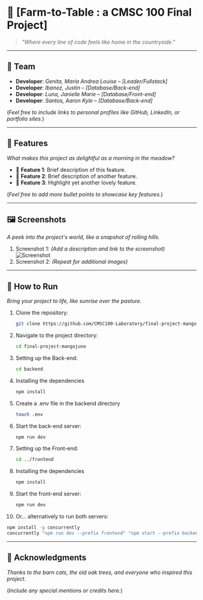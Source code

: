 
# 🌾 **[Farm-to-Table : a CMSC 100 Final Project]**

> *"Where every line of code feels like home in the countryside."*

---

## 🌻 **Team**

- **Developer**: *Genita, Maria Andrea Louise* – *[Leader/Fullstack]*
- **Developer**: *Ibanez, Justin* – *[Database/Back-end]*
- **Developer**: *Luna, Janielle Marie* – *[Database/Front-end]*
- **Developer**: *Santos, Aaron Kyle* – *[Database/Back-end]*

(*Feel free to include links to personal profiles like GitHub, LinkedIn, or portfolio sites.*)

---

## 🌟 **Features**
*What makes this project as delightful as a morning in the meadow?*

- 🐓 **Feature 1**: Brief description of this feature.
- 🍂 **Feature 2**: Brief description of another feature.
- 🏡 **Feature 3**: Highlight yet another lovely feature.

(*Feel free to add more bullet points to showcase key features.*)

---

## 🖼️ **Screenshots**
*A peek into the project's world, like a snapshot of rolling hills.*

1. Screenshot 1: *(Add a description and link to the screenshot)*
   ![Screenshot](#)
2. Screenshot 2: *(Repeat for additional images)*

---

## 🐑 **How to Run**
*Bring your project to life, like sunrise over the pasture.*

1. Clone the repository:
   ```bash
   git clone https://github.com/CMSC100-Laboratory/final-project-mangojuno.git
   ```
2. Navigate to the project directory:
   ```bash
   cd final-project-mangojuno
   ```
3. Setting up the Back-end:
   ```bash
   cd backend
   ```
4. Installing the dependencies
   ```bash
   npm install
   ```
5. Create a .env file in the backend directory
   ```bash
   touch .env
   ```
6. Start the back-end server:
   ```bash
   npm run dev
   ```
7. Setting up the Front-end:
   ```bash
   cd ../frontend
   ```
8. Installing the dependencies
   ```bash
   npm install
   ```
9. Start the front-end server:
   ```bash
   npm run dev
   ```
10. Or... alternatively to run both servers:
   ```bash
   npm install -g concurrently
   concurrently "npm run dev --prefix frontend" "npm start --prefix backend"
   ```

---

## 💌 **Acknowledgments**
*Thanks to the barn cats, the old oak trees, and everyone who inspired this project.*

(*Include any special mentions or credits here.*)

